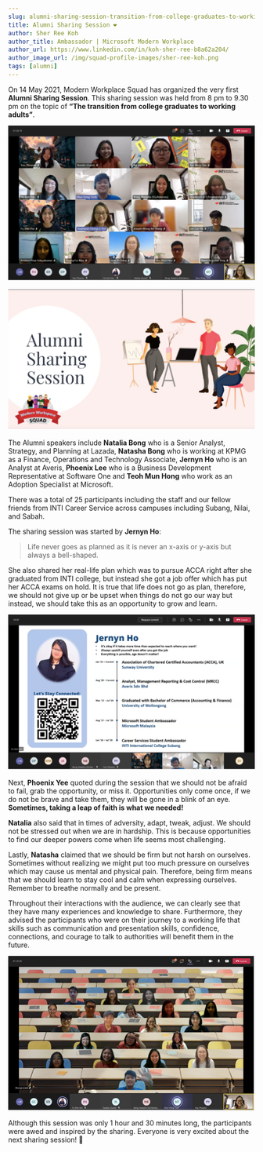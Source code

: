 ```yaml
---
slug: alumni-sharing-session-transition-from-college-graduates-to-working-adults
title: Alumni Sharing Session ❤️
author: Sher Ree Koh
author_title: Ambassador | Microsoft Modern Workplace
author_url: https://www.linkedin.com/in/koh-sher-ree-b8a62a204/
author_image_url: /img/squad-profile-images/sher-ree-koh.png
tags: [alumni]
---
```


On 14 May 2021, Modern Workplace Squad has organized the very first **Alumni Sharing Session**. This sharing session was held from 8 pm to 9.30 pm on the topic of **“The transition from college graduates to working adults”**.  

![Group Photo Grid](img/2021-01-29-launching-smp/group_photo_grid.png)

<!--truncate-->

![Banner](img/2021-01-29-launching-smp/banner.png)

The Alumni speakers include **Natalia Bong** who is a Senior Analyst, Strategy, and Planning at Lazada, **Natasha Bong** who is working at KPMG as a Finance, Operations and Technology Associate, **Jernyn Ho** who is an Analyst at Averis, **Phoenix Lee** who is a Business Development Representative at Software One and **Teoh Mun Hong** who work as an Adoption Specialist at Microsoft.

There was a total of 25 participants including the staff and our fellow friends from INTI Career Service across campuses including Subang, Nilai, and Sabah.

The sharing session was started by **Jernyn Ho**:

> Life never goes as planned as it is never an x-axis or y-axis but always a bell-shaped.

She also shared her real-life plan which was to pursue ACCA right after she graduated from INTI college, but instead she got a job offer which has put her ACCA exams on hold. It is true that life does not go as plan, therefore, we should not give up or be upset when things do not go our way but instead, we should take this as an opportunity to grow and learn.

![Jern Backdrop](img/2021-01-29-launching-smp/jern_backdrop.png)

Next, **Phoenix Yee** quoted during the session that we should not be afraid to fail, grab the opportunity, or miss it. Opportunities only come once, if we do not be brave and take them, they will be gone in a blink of an eye. **Sometimes, taking a leap of faith is what we needed!**

**Natalia** also said that in times of adversity, adapt, tweak, adjust. We should not be stressed out when we are in hardship. This is because opportunities to find our deeper powers come when life seems most challenging.

Lastly, **Natasha** claimed that we should be firm but not harsh on ourselves. Sometimes without realizing we might put too much pressure on ourselves which may cause us mental and physical pain. Therefore, being firm means that we should learn to stay cool and calm when expressing ourselves. Remember to breathe normally and be present.

Throughout their interactions with the audience, we can clearly see that they have many experiences and knowledge to share. Furthermore, they advised the participants who were on their journey to a working life that skills such as communication and presentation skills, confidence, connections, and courage to talk to authorities will benefit them in the future.

![Last Group Photo](img/2021-01-29-launching-smp/last_group_photo.png)

Although this session was only 1 hour and 30 minutes long, the participants were awed and inspired by the sharing. Everyone is very excited about the next sharing session! 🎉
